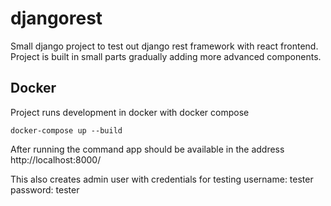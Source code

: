 # djangorest

Small django project to test out django rest framework with react frontend.
Project is built in small parts gradually adding more advanced components.

## Docker

Project runs development in docker with docker compose

```
docker-compose up --build
```

After running the command app should be available in the address http://localhost:8000/

This also creates admin user with credentials for testing
username: tester
password: tester
